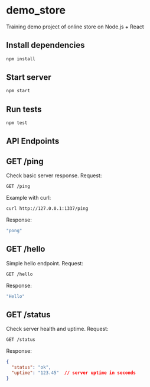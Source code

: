# demo_store
Training demo project of online store on Node.js + React

## Install dependencies
```bash
npm install
```
## Start server
```bash
npm start
```
## Run tests
```bash
npm test
```

## API Endpoints

## GET /ping
Check basic server response.
Request:
```bash
GET /ping
```
Example with curl:
```bash
curl http://127.0.0.1:1337/ping
```
Response:
```bash
"pong"
```

## GET /hello
Simple hello endpoint.
Request:
```bash
GET /hello
```
Response:
```bash
"Hello"
```

## GET /status
Check server health and uptime.
Request:
```bash
GET /status
```
Response:
```json
{
  "status": "ok",
  "uptime": "123.45"  // server uptime in seconds
}
```

